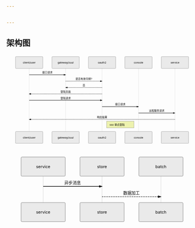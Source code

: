 ```yaml
---


---
```


<h2 id="架构图">架构图</h2>
<div class="mermaid"><svg xmlns="http://www.w3.org/2000/svg" id="mermaid-svg-0jlG3piWjrvlLB2H" height="100%" width="100%" style="max-width:1050px;" viewBox="-50 -10 1050 487.8125"><g></g><g><line id="actor949" x1="75" y1="5" x2="75" y2="476.8125" class="actor-line" stroke-width="0.5px" stroke="#999"></line><rect x="0" y="0" fill="#eaeaea" stroke="#666" width="150" height="65" rx="3" ry="3" class="actor"></rect><text x="75" y="32.5" dominant-baseline="central" alignment-baseline="central" class="actor" style="text-anchor: middle;"><tspan x="75" dy="0">client/user</tspan></text></g><g><line id="actor950" x1="275" y1="5" x2="275" y2="476.8125" class="actor-line" stroke-width="0.5px" stroke="#999"></line><rect x="200" y="0" fill="#eaeaea" stroke="#666" width="150" height="65" rx="3" ry="3" class="actor"></rect><text x="275" y="32.5" dominant-baseline="central" alignment-baseline="central" class="actor" style="text-anchor: middle;"><tspan x="275" dy="0">gateway/zuul</tspan></text></g><g><line id="actor951" x1="475" y1="5" x2="475" y2="476.8125" class="actor-line" stroke-width="0.5px" stroke="#999"></line><rect x="400" y="0" fill="#eaeaea" stroke="#666" width="150" height="65" rx="3" ry="3" class="actor"></rect><text x="475" y="32.5" dominant-baseline="central" alignment-baseline="central" class="actor" style="text-anchor: middle;"><tspan x="475" dy="0">oauth2</tspan></text></g><g><line id="actor952" x1="675" y1="5" x2="675" y2="476.8125" class="actor-line" stroke-width="0.5px" stroke="#999"></line><rect x="600" y="0" fill="#eaeaea" stroke="#666" width="150" height="65" rx="3" ry="3" class="actor"></rect><text x="675" y="32.5" dominant-baseline="central" alignment-baseline="central" class="actor" style="text-anchor: middle;"><tspan x="675" dy="0">console</tspan></text></g><g><line id="actor953" x1="875" y1="5" x2="875" y2="476.8125" class="actor-line" stroke-width="0.5px" stroke="#999"></line><rect x="800" y="0" fill="#eaeaea" stroke="#666" width="150" height="65" rx="3" ry="3" class="actor"></rect><text x="875" y="32.5" dominant-baseline="central" alignment-baseline="central" class="actor" style="text-anchor: middle;"><tspan x="875" dy="0">service</tspan></text></g><defs><marker id="arrowhead" refX="5" refY="2" markerWidth="6" markerHeight="4" orient="auto"><path d="M 0,0 V 4 L6,2 Z"></path></marker></defs><defs><marker id="crosshead" markerWidth="15" markerHeight="8" orient="auto" refX="16" refY="4"><path fill="black" stroke="#000000" stroke-width="1px" d="M 9,2 V 6 L16,4 Z" style="stroke-dasharray: 0px, 0px;"></path><path fill="none" stroke="#000000" stroke-width="1px" d="M 0,1 L 6,7 M 6,1 L 0,7" style="stroke-dasharray: 0px, 0px;"></path></marker></defs><g><text x="175" y="93" class="messageText" style="text-anchor: middle;">接口请求</text><line x1="75" y1="100" x2="275" y2="100" class="messageLine0" stroke-width="2" stroke="black" marker-end="url(#arrowhead)" style="fill: none;"></line></g><g><text x="375" y="128" class="messageText" style="text-anchor: middle;">是否有效令牌?</text><line x1="275" y1="135" x2="475" y2="135" class="messageLine1" stroke-width="2" stroke="black" marker-end="url(#arrowhead)" style="stroke-dasharray: 3px, 3px; fill: none;"></line></g><g><text x="375" y="163" class="messageText" style="text-anchor: middle;">否</text><line x1="475" y1="170" x2="275" y2="170" class="messageLine1" stroke-width="2" stroke="black" marker-end="url(#arrowhead)" style="stroke-dasharray: 3px, 3px; fill: none;"></line></g><g><text x="275" y="198" class="messageText" style="text-anchor: middle;">登陆页面</text><line x1="475" y1="205" x2="75" y2="205" class="messageLine1" stroke-width="2" stroke="black" marker-end="url(#arrowhead)" style="stroke-dasharray: 3px, 3px; fill: none;"></line></g><g><text x="275" y="233" class="messageText" style="text-anchor: middle;">登陆请求</text><line x1="75" y1="240" x2="475" y2="240" class="messageLine0" stroke-width="2" stroke="black" marker-end="url(#arrowhead)" style="fill: none;"></line></g><g><text x="575" y="268" class="messageText" style="text-anchor: middle;">接口请求</text><line x1="475" y1="275" x2="675" y2="275" class="messageLine0" stroke-width="2" stroke="black" marker-end="url(#arrowhead)" style="fill: none;"></line></g><g><text x="775" y="303" class="messageText" style="text-anchor: middle;">远程服务请求</text><line x1="675" y1="310" x2="875" y2="310" class="messageLine0" stroke-width="2" stroke="black" marker-end="url(#arrowhead)" style="fill: none;"></line></g><g><text x="475" y="338" class="messageText" style="text-anchor: middle;">响应结果</text><line x1="875" y1="345" x2="75" y2="345" class="messageLine1" stroke-width="2" stroke="black" marker-end="url(#arrowhead)" style="stroke-dasharray: 3px, 3px; fill: none;"></line></g><g><rect x="500" y="355" fill="#EDF2AE" stroke="#666" width="150" height="36.8125" rx="0" ry="0" class="note"></rect><text x="496" y="379" fill="black" class="noteText"><tspan x="516" fill="black">sso 单点登陆</tspan></text></g><g><rect x="0" y="411.8125" fill="#eaeaea" stroke="#666" width="150" height="65" rx="3" ry="3" class="actor"></rect><text x="75" y="444.3125" dominant-baseline="central" alignment-baseline="central" class="actor" style="text-anchor: middle;"><tspan x="75" dy="0">client/user</tspan></text></g><g><rect x="200" y="411.8125" fill="#eaeaea" stroke="#666" width="150" height="65" rx="3" ry="3" class="actor"></rect><text x="275" y="444.3125" dominant-baseline="central" alignment-baseline="central" class="actor" style="text-anchor: middle;"><tspan x="275" dy="0">gateway/zuul</tspan></text></g><g><rect x="400" y="411.8125" fill="#eaeaea" stroke="#666" width="150" height="65" rx="3" ry="3" class="actor"></rect><text x="475" y="444.3125" dominant-baseline="central" alignment-baseline="central" class="actor" style="text-anchor: middle;"><tspan x="475" dy="0">oauth2</tspan></text></g><g><rect x="600" y="411.8125" fill="#eaeaea" stroke="#666" width="150" height="65" rx="3" ry="3" class="actor"></rect><text x="675" y="444.3125" dominant-baseline="central" alignment-baseline="central" class="actor" style="text-anchor: middle;"><tspan x="675" dy="0">console</tspan></text></g><g><rect x="800" y="411.8125" fill="#eaeaea" stroke="#666" width="150" height="65" rx="3" ry="3" class="actor"></rect><text x="875" y="444.3125" dominant-baseline="central" alignment-baseline="central" class="actor" style="text-anchor: middle;"><tspan x="875" dy="0">service</tspan></text></g></svg></div>
<pre><code></code></pre>
<div class="mermaid"><svg xmlns="http://www.w3.org/2000/svg" id="mermaid-svg-M99crAFhzJhxZIjL" height="100%" width="100%" style="max-width:650px;" viewBox="-50 -10 650 231"><g></g><g><line id="actor954" x1="75" y1="5" x2="75" y2="220" class="actor-line" stroke-width="0.5px" stroke="#999"></line><rect x="0" y="0" fill="#eaeaea" stroke="#666" width="150" height="65" rx="3" ry="3" class="actor"></rect><text x="75" y="32.5" dominant-baseline="central" alignment-baseline="central" class="actor" style="text-anchor: middle;"><tspan x="75" dy="0">service</tspan></text></g><g><line id="actor955" x1="275" y1="5" x2="275" y2="220" class="actor-line" stroke-width="0.5px" stroke="#999"></line><rect x="200" y="0" fill="#eaeaea" stroke="#666" width="150" height="65" rx="3" ry="3" class="actor"></rect><text x="275" y="32.5" dominant-baseline="central" alignment-baseline="central" class="actor" style="text-anchor: middle;"><tspan x="275" dy="0">store</tspan></text></g><g><line id="actor956" x1="475" y1="5" x2="475" y2="220" class="actor-line" stroke-width="0.5px" stroke="#999"></line><rect x="400" y="0" fill="#eaeaea" stroke="#666" width="150" height="65" rx="3" ry="3" class="actor"></rect><text x="475" y="32.5" dominant-baseline="central" alignment-baseline="central" class="actor" style="text-anchor: middle;"><tspan x="475" dy="0">batch</tspan></text></g><defs><marker id="arrowhead" refX="5" refY="2" markerWidth="6" markerHeight="4" orient="auto"><path d="M 0,0 V 4 L6,2 Z"></path></marker></defs><defs><marker id="crosshead" markerWidth="15" markerHeight="8" orient="auto" refX="16" refY="4"><path fill="black" stroke="#000000" stroke-width="1px" d="M 9,2 V 6 L16,4 Z" style="stroke-dasharray: 0px, 0px;"></path><path fill="none" stroke="#000000" stroke-width="1px" d="M 0,1 L 6,7 M 6,1 L 0,7" style="stroke-dasharray: 0px, 0px;"></path></marker></defs><g><text x="175" y="93" class="messageText" style="text-anchor: middle;">异步消息</text><line x1="75" y1="100" x2="275" y2="100" class="messageLine0" stroke-width="2" stroke="black" marker-end="url(#arrowhead)" style="fill: none;"></line></g><g><text x="375" y="128" class="messageText" style="text-anchor: middle;">数据加工</text><line x1="275" y1="135" x2="475" y2="135" class="messageLine1" stroke-width="2" stroke="black" marker-end="url(#arrowhead)" style="stroke-dasharray: 3px, 3px; fill: none;"></line></g><g><rect x="0" y="155" fill="#eaeaea" stroke="#666" width="150" height="65" rx="3" ry="3" class="actor"></rect><text x="75" y="187.5" dominant-baseline="central" alignment-baseline="central" class="actor" style="text-anchor: middle;"><tspan x="75" dy="0">service</tspan></text></g><g><rect x="200" y="155" fill="#eaeaea" stroke="#666" width="150" height="65" rx="3" ry="3" class="actor"></rect><text x="275" y="187.5" dominant-baseline="central" alignment-baseline="central" class="actor" style="text-anchor: middle;"><tspan x="275" dy="0">store</tspan></text></g><g><rect x="400" y="155" fill="#eaeaea" stroke="#666" width="150" height="65" rx="3" ry="3" class="actor"></rect><text x="475" y="187.5" dominant-baseline="central" alignment-baseline="central" class="actor" style="text-anchor: middle;"><tspan x="475" dy="0">batch</tspan></text></g></svg></div>

